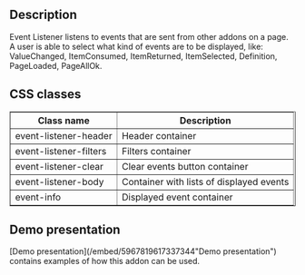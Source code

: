 ## Description
Event Listener listens to events that are sent from other addons on a page. A user is able to select what kind of events are to be displayed, like: ValueChanged, ItemConsumed, ItemReturned, ItemSelected, Definition, PageLoaded, PageAllOk.

## CSS classes

<table border='1'>
    <tr>
        <th>Class name</th>
        <th>Description</th>
    </tr>
    <tr>
        <td>event-listener-header</td>
        <td>Header container</td>
    </tr>
    <tr>
        <td>event-listener-filters</td>
        <td>Filters container</td>
    </tr>
    <tr>
        <td>event-listener-clear</td>
        <td>Clear events button container</td>
    </tr>
    <tr>
        <td>event-listener-body</td>
        <td>Container with lists of displayed events</td>
    </tr>
    <tr>
        <td>event-info</td>
        <td>Displayed event container</td>
    </tr>
</table>

## Demo presentation
[Demo presentation](/embed/5967819617337344"Demo presentation") contains examples of how this addon can be used.    